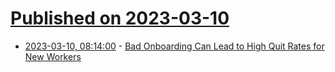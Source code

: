 # [Published on 2023-03-10](index.md)

* [2023-03-10, 08:14:00](https://soylentnews.org/article.pl?sid=23/03/09/0511234&from=rss) - [Bad Onboarding Can Lead to High Quit Rates for New Workers](https://soylentnews.org/article.pl?sid=23/03/09/0511234&from=rss)
